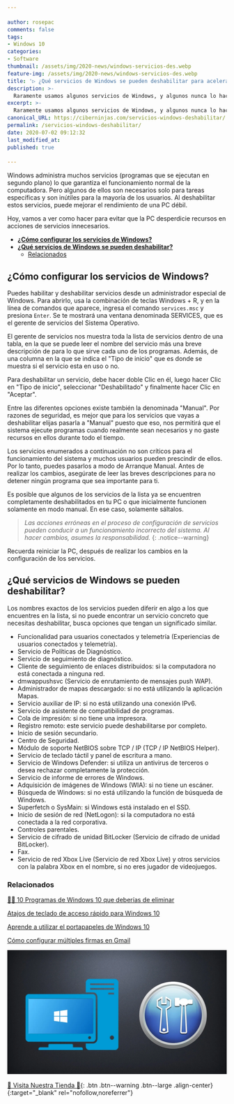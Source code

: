 ```yaml
---

author: rosepac
comments: false
tags:
- Windows 10
categories:
- Software
thumbnail: /assets/img/2020-news/windows-servicios-des.webp
feature-img: /assets/img/2020-news/windows-servicios-des.webp
title: '▷ ¿Qué servicios de Windows se pueden deshabilitar para acelerar el sistema?'
description: >-
  Raramente usamos algunos servicios de Windows, y algunos nunca lo hacen. Se pueden deshabilitar para mejorar el rendimiento del sistema operativo.
excerpt: >-
  Raramente usamos algunos servicios de Windows, y algunos nunca lo hacen. Se pueden deshabilitar para mejorar el rendimiento del sistema operativo.
canonical_URL: https://ciberninjas.com/servicios-windows-deshabilitar/
permalink: /servicios-windows-deshabilitar/
date: 2020-07-02 09:12:32
last_modified_at: 
published: true

---
```


Windows administra muchos servicios (programas que se ejecutan en segundo plano) lo que garantiza el funcionamiento normal de la computadora. Pero algunos de ellos son necesarios solo para tareas específicas y son inútiles para la mayoría de los usuarios. Al deshabilitar estos servicios, puede mejorar el rendimiento de una PC débil.

Hoy, vamos a ver como hacer para evitar que la PC desperdicie recursos en acciones de servicios innecesarios.
- [**¿Cómo configurar los servicios de Windows?**](#cómo-configurar-los-servicios-de-windows)
- [**¿Qué servicios de Windows se pueden deshabilitar?**](#qué-servicios-de-windows-se-pueden-deshabilitar)
  - [Relacionados](#relacionados)

## **¿Cómo configurar los servicios de Windows?**

Puedes habilitar y deshabilitar servicios desde un administrador especial de Windows. Para abrirlo, usa la combinación de teclas Windows + R, y en la línea de comandos que aparece, ingresa el comando `services.msc` y presiona `Enter`. Se te mostrará una ventana denominada SERVICES, que es el gerente de servicios del Sistema Operativo.

El gerente de servicios nos muestra toda la lista de servicios dentro de una tabla, en la que se puede leer el nombre del servicio más una breve descripción de para lo que sirve cada uno de los programas. Además, de una columna en la que se indica el "Tipo de inicio" que es donde se muestra si el servicio esta en uso o no.

Para deshabilitar un servicio, debe hacer doble Clic en él, luego hacer Clic en "Tipo de inicio", seleccionar "Deshabilitado" y finalmente hacer Clic en "Aceptar".

Entre las diferentes opciones existe también la denominada "Manual". Por razones de seguridad, es mejor que para los servicios que vayas a deshabilitar elijas pasarla a "Manual" puesto que eso, nos permitirá que el sistema ejecute programas cuando realmente sean necesarios y no gaste recursos en ellos durante todo el tiempo.

Los servicios enumerados a continuación no son críticos para el funcionamiento del sistema y ​​muchos usuarios pueden prescindir de ellos. Por lo tanto, puedes pasarlos a modo de Arranque Manual. Antes de realizar los cambios, asegúrate de leer las breves descripciones para no detener ningún programa que sea importante para ti.

Es posible que algunos de los servicios de la lista ya se encuentren completamente deshabilitados en tu PC o que inicialmente funcionen solamente en modo manual. En ese caso, solamente sáltalos.

> *Las acciones erróneas en el proceso de configuración de servicios pueden conducir a un funcionamiento incorrecto del sistema. Al hacer cambios, asumes la responsabilidad.*
{: .notice--warning}

Recuerda reiniciar la PC, después de realizar los cambios en la configuración de los servicios.

## **¿Qué servicios de Windows se pueden deshabilitar?**

Los nombres exactos de los servicios pueden diferir en algo a los que encuentres en la lista, si no puede encontrar un servicio concreto que necesitas deshabilitar, busca opciones que tengan un significado similar.

- Funcionalidad para usuarios conectados y telemetría (Experiencias de usuarios conectados y telemetría).
- Servicio de Políticas de Diagnóstico.
- Servicio de seguimiento de diagnóstico.
- Cliente de seguimiento de enlaces distribuidos: si la computadora no está conectada a ninguna red.
- dmwappushsvc (Servicio de enrutamiento de mensajes push WAP).
- Administrador de mapas descargado: si no está utilizando la aplicación Mapas.
- Servicio auxiliar de IP: si no está utilizando una conexión IPv6.
- Servicio de asistente de compatibilidad de programas.
- Cola de impresión: si no tiene una impresora.
- Registro remoto: este servicio puede deshabilitarse por completo.
- Inicio de sesión secundario.
- Centro de Seguridad.
- Módulo de soporte NetBIOS sobre TCP / IP (TCP / IP NetBIOS Helper).
- Servicio de teclado táctil y panel de escritura a mano.
- Servicio de Windows Defender: si utiliza un antivirus de terceros o desea rechazar completamente la protección.
- Servicio de informe de errores de Windows.
- Adquisición de imágenes de Windows (WIA): si no tiene un escáner.
- Búsqueda de Windows: si no está utilizando la función de búsqueda de Windows.
- Superfetch o SysMain: si Windows está instalado en el SSD.
- Inicio de sesión de red (NetLogon): si la computadora no está conectada a la red corporativa.
- Controles parentales.
- Servicio de cifrado de unidad BitLocker (Servicio de cifrado de unidad BitLocker).
- Fax.
- Servicio de red Xbox Live (Servicio de red Xbox Live) y otros servicios con la palabra Xbox en el nombre, si no eres jugador de videojuegos.

### Relacionados

[👨‍🔧 10 Programas de Windows 10 que deberías de eliminar](https://ciberninjas.com/10-programas-eliminar-windows-10/)

[Atajos de teclado de acceso rápido para Windows 10]((https://ciberninjas.com/atajos-teclado-windows-10/))

[Aprende a utilizar el portapapeles de Windows 10](https://ciberninjas.com/portapapeles-windows-10/)

[Cómo configurar múltiples firmas en Gmail](https://ciberninjas.com/configurar-firmas-gmail/)

![Raramente usamos algunos servicios de Windows, y algunos nunca lo hacen. Se pueden deshabilitar para mejorar el rendimiento del sistema operativo.](/assets/img/2020-news/windows-servicios-des.webp "Raramente usamos algunos servicios de Windows, y algunos nunca lo hacen. Se pueden deshabilitar para mejorar el rendimiento del sistema operativo.")

[🎁 Visita Nuestra Tienda 🎁](https://www.amazon.es/shop/cibercursos){: .btn .btn--warning .btn--large .align-center}{:target="_blank" rel="nofollow,noreferrer"}